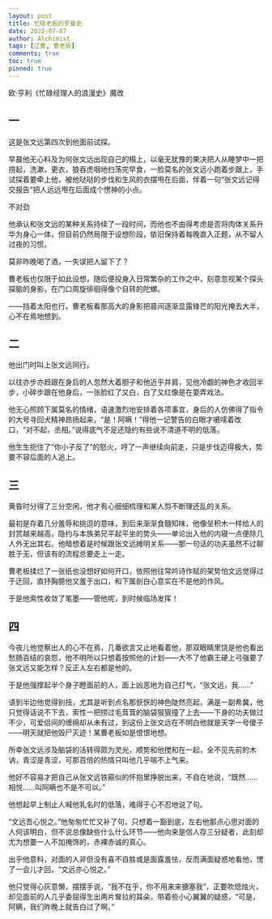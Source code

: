 ```yaml
---
layout: post
title: 忙碌老板的罗曼史
date: 2022-07-07
author: Alchimist
tags: [辽曹, 曹老板]
comments: true
toc: true
pinned: true
---
```

<p>欧·亨利《忙碌经理人的浪漫史》魔改</p>
<h2>一</h2>
<p>这是张文远第四次到他面前试探。</p>
<p>早晨他无心料及为何张文远出现自己的榻上，以毫无犹豫的果决把人从睡梦中一把捞起，洗漱，更衣，狼吞虎咽地扫荡完早食，一脸莫名的张文远小跑着步跟上，手试探着要牵上他，被他哒哒的步伐和生风的衣摆甩在后面，伴着一句“张文远记得交报告”把人远远甩在后面成个愣神的小点。</p>
<p>不对劲</p>
<p>他承认和张文远的某种关系持续了一段时间，而他也不由得考虑是否将肉体关系升华为身心一体，但目前仍然局限于设想阶段，依旧保持着每晚直入正题，从不留人过夜的习惯。<br>
<p>莫非昨晚喝了酒，一失误把人留下了？</p>
<p>曹老板也仅限于如此设想，随后便投身入日常繁杂的工作之中，刻意忽视某个探头探脑的身影，在门口周旋徘徊得像个自转的陀螺。<br>
<p>——挡着太阳也行。曹老板看那高大的身影把晨间逐渐显露锋芒的阳光掩去大半，心不在焉地想到。<br>
<h2>二</h2>
<p>他出门时叫上张文远同行。</p>
<p>以往亦步亦趋跟在身后的人忽然大着胆子和他近乎并肩，见他冷觑的神色才收回半步，小碎步跟在他身后，一张脸红了又白，白了又红像是在耍弄戏法。<br>
<p>他无心照顾下属莫名的情绪，语速激烈地安排着各项事宜，身后的人仿佛得了指令的大号寻回犬精神昂扬起来，“是！阿瞒！”得他一记警告的白眼才嗫嚅着改口，“对不起，丞相。”说得底气不足还隐约有些说不清道不明的低落。</p>
<p>他生生扼住了“你小子反了”的怒火，哼了一声继续向前走，只是步伐迈得极大，势要不容后面的人追上。</p>
<h2>三</h2>
<p>黄昏时分得了三分空闲，他才有心细细梳理和某人剪不断理还乱的关系。</p>
<p>最初是存着几分羞辱和挑逗的意味，到后来渐渐食髓知味，他像垒积木一样给人的封赏越来越高，隐约与本族弟兄平起平坐的势头——单论出入他的内寝一点便除几人外无出其右。他暗想着是时候跟张文远摊明关系——那一句话的功夫虽然不过聊胜于无，但该有的流程总要走上一走。</p>
<p>曹老板揉烂了一张纸也没想好如何开口，依照他往常吟诗作赋的架势怕文远觉得过于迂回，直抒胸臆他又羞于出口，和下属剖白心意实在不是他的作风。</p>
<p>于是他索性收敛了笔墨——管他呢，到时候临场发挥！</p>
<h2>四</h2>
<p>今夜儿他觉察出人的心不在焉，几番欲言又止地看着他，那双眼睛里饶是他也看出愁肠百结的哀怨，他不明所以只想着按照他的计划——大不了他霸王硬上弓强要了张文远又能怎样？反正人左右都是他的。</p>
<p>于是他强撑起半个身子瞪面前的人，面上凶恶地为自己打气，“张文远，我……”</p>
<p>语到半边他觉得别扭，尤其是听到点名那恹恹的神色陡然亮起，满是一副希冀，他只觉得话说不下去，索性一把捞过毛茸茸的脑袋狠狠撞了上去——下身的功夫做过不少，可爱侣间的缠绵却从未有过，到这份上张文远在不明白他就是天字一号傻子——明天就把他毁尸灭迹！某曹老板如是恨恨地想。</p>
<p>所幸张文远涉及脑袋的活转得颇为灵光，顺势和他搅和在一起，全不见先前的木讷，青涩是青涩，可那百倍的热情只叫他几乎喘不上气来。</p>
<p>他好不容易才把自己从张文远铁箍似的怀抱里挣脱出来，不自在地说，“既然……相悦……叫阿瞒也不是不可以。”</p>
<p>他想起早上制止人喊他乳名时的低落，难得于心不忍地说了句。</p>
<p>“文远吾心悦之。”他匆匆忙忙又补了句，只想着一豁到底，左右他那点心思对面的人何该明白，但不说总像缺些什么什么环节——他向来是信人存三分疑者，此刻却尤为想要一人不加掩饰的，赤裸赤诚的真心。</p>
<p>出乎他意料，对面的人非但没有喜不自胜或是面露羞怯，反而满面疑惑地看他，愣了一会儿才回，“文远亦心悦之。”</p>
<p>他只觉得心灰意懒，摆摆手说，“我不在乎，你不用来来搪塞我”，正要吹熄烛火，却见面前的人几乎委屈得生出两片耷拉的耳朵，带着些小心翼翼的疑惑，“可是，阿瞒，我们昨晚上就告白过了啊。”</p>
